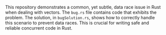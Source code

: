 This repository demonstrates a common, yet subtle, data race issue in Rust when dealing with vectors.  The `bug.rs` file contains code that exhibits the problem.  The solution, in `bugSolution.rs`, shows how to correctly handle this scenario to prevent data races.  This is crucial for writing safe and reliable concurrent code in Rust.